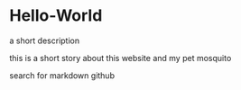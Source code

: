 # Hello-World

a short description

this is a short story about this website and my pet mosquito

search for markdown github
